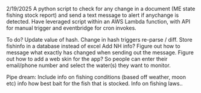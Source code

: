 2/19/2025 A python script to check for any change in a document (ME state fishing stock report) and send a text message to alert if anychange is detected. Have leveraged script within an AWS Lambda function, with API for manual trigger and eventbridge for cron invokes.

To do? Update value of hash. Change in hash triggers re-parse / diff. Store fishinfo in a database instead of excel Add NH info? Figure out how to message what exactly has changed when sending out the message. Figure out how to add a web skin for the app? So people can enter their email/phone number and select the water(s) they want to monitor.

Pipe dream: Include info on fishing conditions (based off weather, moon etc) info how best bait for the fish that is stocked. Info on fishing laws..
